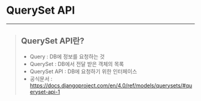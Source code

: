 # QuerySet API
------------
> ## QuerySet API란?
> + Query : DB에 정보를 요청하는 것
> + QuerySet : DB에서 전달 받은 객체의 목록
> + QuerySet API : DB에 요청하기 위한 인터페이스
> + 공식문서 : https://docs.djangoproject.com/en/4.0/ref/models/querysets/#queryset-api-1

